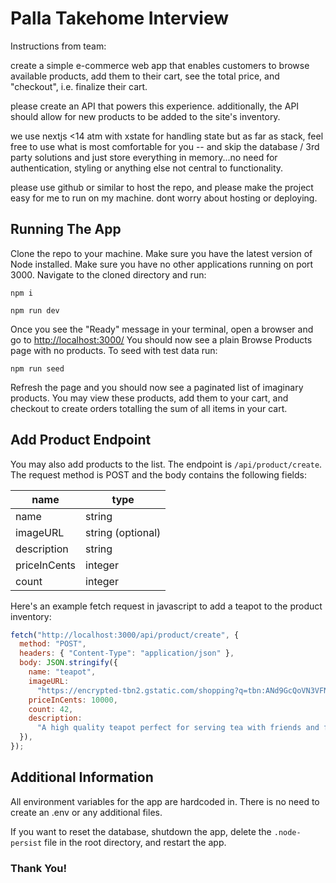 # Palla Takehome Interview

Instructions from team:

create a simple e-commerce web app that enables customers to browse available products, add them to their cart, see the total price, and "checkout", i.e. finalize their cart.

please create an API that powers this experience. additionally, the API should allow for new products to be added to the site's inventory.

we use nextjs <14 atm with xstate for handling state but as far as stack, feel free to use what is most comfortable for you -- and skip the database / 3rd party solutions and just store everything in memory...no need for authentication, styling or anything else not central to functionality.

please use github or similar to host the repo, and please make the project easy for me to run on my machine. dont worry about hosting or deploying.

## Running The App

Clone the repo to your machine. Make sure you have the latest version of Node installed. Make sure you have no other applications running on port 3000. Navigate to the cloned directory and run:

`npm i`

`npm run dev`

Once you see the "Ready" message in your terminal, open a browser and go to [http://localhost:3000/](http://localhost:3000/) You should now see a plain Browse Products page with no products. To seed with test data run:

`npm run seed`

Refresh the page and you should now see a paginated list of imaginary products. You may view these products, add them to your cart, and checkout to create orders totalling the sum of all items in your cart.

## Add Product Endpoint

You may also add products to the list. The endpoint is `/api/product/create`. The request method is POST and the body contains the following fields:

| name         | type              |
| ------------ | ----------------- |
| name         | string            |
| imageURL     | string (optional) |
| description  | string            |
| priceInCents | integer           |
| count        | integer           |

Here's an example fetch request in javascript to add a teapot to the product inventory:

```javascript
fetch("http://localhost:3000/api/product/create", {
  method: "POST",
  headers: { "Content-Type": "application/json" },
  body: JSON.stringify({
    name: "teapot",
    imageURL:
      "https://encrypted-tbn2.gstatic.com/shopping?q=tbn:ANd9GcQoVN3VFNeWGVpB4c1jcq52N7q3PVynIrkZByKdvY6u3s-A1Q7vWpPud-haMQz8ZtzTQj27_FPEjJk8x3U4r0xIqLD35-UMpfvmGpiAHIBtfIzA6aq0XJRDQ3w",
    priceInCents: 10000,
    count: 42,
    description:
      "A high quality teapot perfect for serving tea with friends and family.",
  }),
});
```

## Additional Information

All environment variables for the app are hardcoded in. There is no need to create an .env or any additional files.

If you want to reset the database, shutdown the app, delete the `.node-persist` file in the root directory, and restart the app.

### Thank You!
